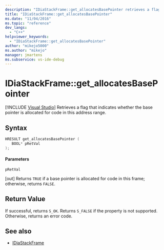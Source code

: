 ```yaml
---
description: "IDiaStackFrame::get_allocatesBasePointer retrieves a flag that indicates whether the base pointer is allocated for code in this address range."
title: "IDiaStackFrame::get_allocatesBasePointer"
ms.date: "11/04/2016"
ms.topic: "reference"
dev_langs:
  - "C++"
helpviewer_keywords:
  - "IDiaStackFrame::get_allocatesBasePointer"
author: "mikejo5000"
ms.author: "mikejo"
manager: jmartens
ms.subservice: vs-ide-debug
---
```

# IDiaStackFrame::get_allocatesBasePointer

 [!INCLUDE [Visual Studio](~/includes/applies-to-version/vs-windows-only.md)]
Retrieves a flag that indicates whether the base pointer is allocated for code in this address range.

## Syntax

```C++
HRESULT get_allocatesBasePointer ( 
   BOOL* pRetVal
);
```

#### Parameters
 `pRetVal`

[out] Returns `TRUE` if a base pointer is allocated for code in this frame; otherwise, returns `FALSE`.

## Return Value
 If successful, returns `S_OK`. Returns `S_FALSE` if the property is not supported. Otherwise, returns an error code.

## See also
- [IDiaStackFrame](../../debugger/debug-interface-access/idiastackframe.md)
